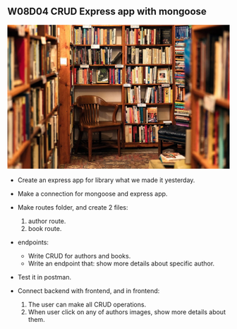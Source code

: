## W08D04 CRUD Express app with mongoose 
![library](books.jpg)
* Create an express app for library what we made it yesterday.
* Make a connection for mongoose and express app.
* Make routes folder, and create 2 files:
    1. author route.
    2. book route.
* endpoints:
    * Write CRUD for authors and books.
    * Write an endpoint that: show more details about specific author.

* Test it in postman.

* Connect backend with frontend, and in frontend:
    1. The user can make all CRUD operations.
    2. When user click on any of authors images, show more details about them.

